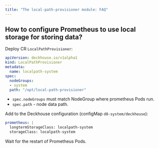 ```yaml
---
title: "The local-path-provisioner module: FAQ"
---
```


## How to configure Prometheus to use local storage for storing data?

Deploy CR `LocalPathProvisioner`:

```yaml
apiVersion: deckhouse.io/v1alpha1
kind: LocalPathProvisioner
metadata:
  name: localpath-system
spec:
  nodeGroups:
  - system
  path: "/opt/local-path-provisioner"
```

- `spec.nodeGroups` must match NodeGroup where prometheus Pods run.
- `spec.path` - node data path.

Add to the Deckhouse configuration (configMap `d8-system/deckhouse`):

```yaml
prometheus: |
  longtermStorageClass: localpath-system
  storageClass: localpath-system
```

Wait for the restart of Prometheus Pods.

